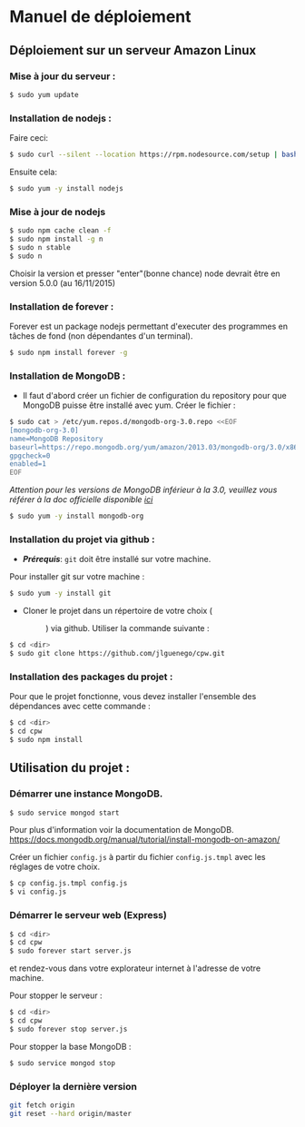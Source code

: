 Manuel de déploiement
=====================

## Déploiement sur un serveur Amazon Linux

### Mise à jour du serveur :

```bash
$ sudo yum update
```

### Installation de nodejs :

Faire ceci:
```bash
$ sudo curl --silent --location https://rpm.nodesource.com/setup | bash -
```
Ensuite cela:
```bash
$ sudo yum -y install nodejs
```

### Mise à jour de nodejs

```bash
$ sudo npm cache clean -f
$ sudo npm install -g n
$ sudo n stable
$ sudo n
```
Choisir la version et presser "enter"(bonne chance)
node devrait être en version 5.0.0 (au 16/11/2015)

### Installation de forever :

Forever est un package nodejs permettant d'executer des programmes en tâches de fond (non dépendantes d'un terminal).

```bash
$ sudo npm install forever -g
```

### Installation de MongoDB :

* Il faut d'abord créer un fichier de configuration du repository pour que MongoDB puisse être installé avec yum.
Créer le fichier :

```bash
$ sudo cat > /etc/yum.repos.d/mongodb-org-3.0.repo <<EOF
[mongodb-org-3.0]
name=MongoDB Repository
baseurl=https://repo.mongodb.org/yum/amazon/2013.03/mongodb-org/3.0/x86_64/
gpgcheck=0
enabled=1
EOF
```

 _Attention pour les versions de MongoDB inférieur à la 3.0,
 veuillez vous référer à la doc officielle disponible [ici](https://docs.mongodb.org/v3.0/tutorial/install-mongodb-on-amazon/)_
 
```bash 
$ sudo yum -y install mongodb-org
```

### Installation du projet via github :
 
* ***Prérequis***: `git` doit être installé sur votre machine.  
 
 Pour installer git sur votre machine :
 
```bash
$ sudo yum -y install git
```
 
* Cloner le projet dans un répertoire de votre choix (<dir>) via github. Utiliser la commande suivante :
 
 ```bash
$ cd <dir>
$ sudo git clone https://github.com/jlguenego/cpw.git
```
 
### Installation des packages du projet :

Pour que le projet fonctionne, vous devez installer l'ensemble des dépendances avec cette commande :

 ```bash
$ cd <dir>
$ cd cpw
$ sudo npm install
```
 
## Utilisation du projet :
 
### Démarrer une instance MongoDB.
 
```bash
$ sudo service mongod start
```

Pour plus d'information voir la documentation de MongoDB.
https://docs.mongodb.org/manual/tutorial/install-mongodb-on-amazon/
 
Créer un fichier `config.js` à partir du fichier `config.js.tmpl` avec les réglages de votre choix.
```bash
$ cp config.js.tmpl config.js
$ vi config.js
```

### Démarrer le serveur web (Express)
 
 ```bash
 $ cd <dir>
 $ cd cpw
 $ sudo forever start server.js
 ```
 
 et rendez-vous dans votre explorateur internet à l'adresse de votre machine.
 
 Pour stopper le serveur :
 ```bash
 $ cd <dir>
 $ cd cpw
 $ sudo forever stop server.js
 ```
 
 Pour stopper la base MongoDB :
 ```bash
 $ sudo service mongod stop
 ```

### Déployer la dernière version

 ```bash
git fetch origin
git reset --hard origin/master
```
